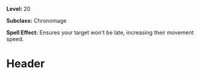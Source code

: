 <!-- TITLE: Spell: Neverlate -->
<!-- SUBTITLE:  -->

**Level:** 20

**Subclass:** Chronomage

**Spell Effect:** Ensures your target won't be late, increasing their movement speed.

# Header